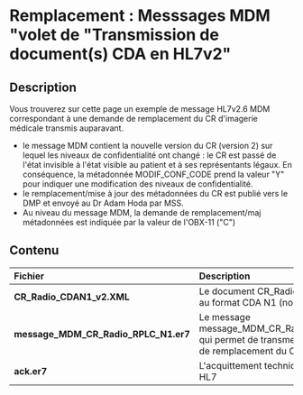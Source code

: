 # Remplacement  :  Messsages MDM  "volet de "Transmission de document(s) CDA en HL7v2" 

## Description
Vous trouverez sur cette page un exemple de message HL7v2.6 MDM correspondant à une demande de remplacement du CR d'imagerie médicale transmis auparavant. 
- le message MDM contient la nouvelle version du CR (version 2) sur lequel les niveaux de confidentialité ont changé : le CR est passé de l'état invisible à l'état visible au patient et à ses représentants légaux.
En conséquence, la métadonnée MODIF_CONF_CODE prend la valeur "Y" pour indiquer une modification des niveaux de confidentialité.
- le remplacement/mise à jour des métadonnées du CR est publié vers le DMP et envoyé au Dr Adam Hoda par MSS.
- Au niveau du message MDM, la demande de remplacement/maj métadonnées est indiquée par la valeur de l'OBX-11 ("C")

## Contenu
| Fichier   | Description          |
| :--------------- |:---------------|
| **CR_Radio_CDAN1_v2.XML**  |   Le document CR_Radio_CDAN1_v2.XML au format CDA N1 (nouvelle version)     | 
| **message_MDM_CR_Radio_RPLC_N1.er7**  |   Le message message_MDM_CR_Radio_RPLC_N1.er7 qui permet de transmettre la demande de remplacement du CR    | 
| **ack.er7**  |   L'acquittement technique du message HL7    | 

